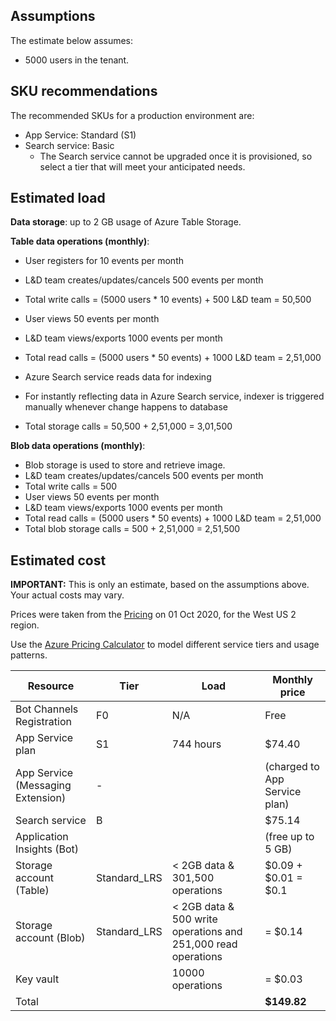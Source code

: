 

## Assumptions


The estimate below assumes:

-   5000 users in the tenant.

## [](/wiki/costestimate#sku-recommendations)SKU recommendations

The recommended SKUs for a production environment are:

-   App Service: Standard (S1)
- Search service: Basic
	- The Search service cannot be upgraded once it is provisioned, so select a tier that will meet your anticipated needs.
  

## [](/wiki/costestimate#estimated-load)Estimated load

**Data storage**: up to 2 GB usage of Azure Table Storage.


**Table data operations (monthly)**:

- User registers for 10 events per month
- L&D team creates/updates/cancels 500 events per month
- Total write calls = (5000 users * 10 events) + 500 L&D team = 50,500
- User views 50 events per month
- L&D team views/exports 1000 events per month
- Total read calls = (5000 users * 50 events) + 1000 L&D team = 2,51,000
- Azure Search service reads data for indexing
- For instantly reflecting data in Azure Search service, indexer is triggered manually whenever change happens to database

- Total storage calls = 50,500 + 2,51,000 = 3,01,500  

**Blob data operations (monthly)**:
- Blob storage is used to store and retrieve image.
- L&D team creates/updates/cancels 500 events per month 
- Total write calls = 500
- User views 50 events per month
- L&D team views/exports 1000 events per month
- Total read calls = (5000 users * 50 events) + 1000 L&D team = 2,51,000
- Total blob storage calls = 500 + 2,51,000 = 2,51,500

## Estimated cost

**IMPORTANT:** This is only an estimate, based on the assumptions above. Your actual costs may vary.

Prices were taken from the [Pricing](https://azure.microsoft.com/en-us/pricing/) on 01 Oct 2020, for the West US 2 region.

Use the [Azure Pricing Calculator](https://azure.com/e/c8628593214a424abba2b90067bf37a5) to model different service tiers and usage patterns.

| **Resource**  | **Tier**  | **Load**  | **Monthly price**  |
|--------------------------|-----------------|-------------------------|--------------------------------------|
| Bot Channels Registration | F0 | N/A | Free |
| App Service plan | S1 | 744 hours | $74.40 |
| App Service (Messaging Extension) | - |   | (charged to App Service plan) |
| Search service | B |   | $75.14 |
| Application Insights (Bot) | | | (free up to 5 GB) |
| Storage account (Table) | Standard_LRS | < 2GB data & 301,500 operations | $0.09 + $0.01 = $0.1 |
| Storage account (Blob) | Standard_LRS | < 2GB data & 500 write operations and 251,000 read operations | = $0.14 |
| Key vault | | 10000 operations | = $0.03 |
| Total | | | **$149.82** |